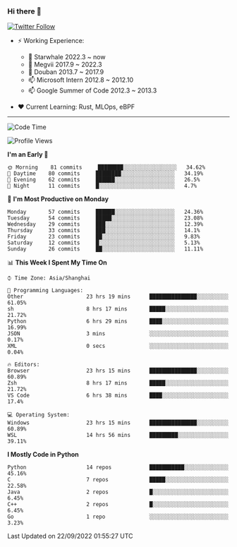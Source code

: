 ### Hi there 👋

[![Twitter Follow](https://img.shields.io/twitter/follow/tianweidut?style=social)](https://twitter.com/tianweidut)

- ⚡ Working Experience:
  - 🔭 Starwhale 2022.3 ~ now
  - 🌱 Megvii 2017.9 ~ 2022.3
  - 🌱 Douban 2013.7 ~ 2017.9
  - 📫 Microsoft Intern 2012.8 ~ 2012.10
  - 📫 Google Summer of Code 2012.3 ~ 2013.3

- ❤️ Current Learning: Rust, MLOps, eBPF

---
<!--START_SECTION:waka-->
![Code Time](http://img.shields.io/badge/Code%20Time-3%2C022%20hrs%2022%20mins-blue)

![Profile Views](http://img.shields.io/badge/Profile%20Views-0-blue)

**I'm an Early 🐤** 

```text
🌞 Morning    81 commits     ████████░░░░░░░░░░░░░░░░░   34.62% 
🌆 Daytime    80 commits     ████████░░░░░░░░░░░░░░░░░   34.19% 
🌃 Evening    62 commits     ██████░░░░░░░░░░░░░░░░░░░   26.5% 
🌙 Night      11 commits     █░░░░░░░░░░░░░░░░░░░░░░░░   4.7%

```
📅 **I'm Most Productive on Monday** 

```text
Monday       57 commits     ██████░░░░░░░░░░░░░░░░░░░   24.36% 
Tuesday      54 commits     █████░░░░░░░░░░░░░░░░░░░░   23.08% 
Wednesday    29 commits     ███░░░░░░░░░░░░░░░░░░░░░░   12.39% 
Thursday     33 commits     ███░░░░░░░░░░░░░░░░░░░░░░   14.1% 
Friday       23 commits     ██░░░░░░░░░░░░░░░░░░░░░░░   9.83% 
Saturday     12 commits     █░░░░░░░░░░░░░░░░░░░░░░░░   5.13% 
Sunday       26 commits     ██░░░░░░░░░░░░░░░░░░░░░░░   11.11%

```


📊 **This Week I Spent My Time On** 

```text
⌚︎ Time Zone: Asia/Shanghai

💬 Programming Languages: 
Other                    23 hrs 19 mins      ███████████████░░░░░░░░░░   61.05% 
sh                       8 hrs 17 mins       █████░░░░░░░░░░░░░░░░░░░░   21.72% 
Python                   6 hrs 29 mins       ████░░░░░░░░░░░░░░░░░░░░░   16.99% 
JSON                     3 mins              ░░░░░░░░░░░░░░░░░░░░░░░░░   0.17% 
XML                      0 secs              ░░░░░░░░░░░░░░░░░░░░░░░░░   0.04%

🔥 Editors: 
Browser                  23 hrs 15 mins      ███████████████░░░░░░░░░░   60.89% 
Zsh                      8 hrs 17 mins       █████░░░░░░░░░░░░░░░░░░░░   21.72% 
VS Code                  6 hrs 38 mins       ████░░░░░░░░░░░░░░░░░░░░░   17.4%

💻 Operating System: 
Windows                  23 hrs 15 mins      ███████████████░░░░░░░░░░   60.89% 
WSL                      14 hrs 56 mins      █████████░░░░░░░░░░░░░░░░   39.11%

```

**I Mostly Code in Python** 

```text
Python                   14 repos            ███████████░░░░░░░░░░░░░░   45.16% 
C                        7 repos             █████░░░░░░░░░░░░░░░░░░░░   22.58% 
Java                     2 repos             █░░░░░░░░░░░░░░░░░░░░░░░░   6.45% 
C++                      2 repos             █░░░░░░░░░░░░░░░░░░░░░░░░   6.45% 
Go                       1 repo              ░░░░░░░░░░░░░░░░░░░░░░░░░   3.23%

```



 Last Updated on 22/09/2022 01:55:27 UTC
<!--END_SECTION:waka-->